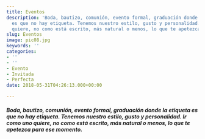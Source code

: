 ```yaml
---
title: Eventos
description: 'Boda, bautizo, comunión, evento formal, graduación donde la etiqueta
  es que no hay etiqueta. Tenemos nuestro estilo, gusto y personalidad. Ir como uno
  quiere, no como está escrito, más natural o menos, lo que te apetezca para ese momento. '
slug: Eventos
image: pic08.jpg
keywords: ''
categories:
- ''
- ''
- Evento
- Invitada
- Perfecta
date: 2018-05-31T04:26:13.000+00:00

---
```

##### _Boda, bautizo, comunión, evento formal, graduación donde la etiqueta es que no hay etiqueta. Tenemos nuestro estilo, gusto y personalidad. Ir como uno quiere, no como está escrito, más natural o menos, lo que te apetezca para ese momento._